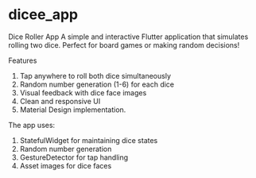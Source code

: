 # dicee_app

Dice Roller App
A simple and interactive Flutter application that simulates rolling two dice. Perfect for board games or making random decisions!

Features
1. Tap anywhere to roll both dice simultaneously
2. Random number generation (1-6) for each dice
3. Visual feedback with dice face images
4. Clean and responsive UI
5. Material Design implementation.

The app uses:
1. StatefulWidget for maintaining dice states
2. Random number generation
3. GestureDetector for tap handling
4. Asset images for dice faces
